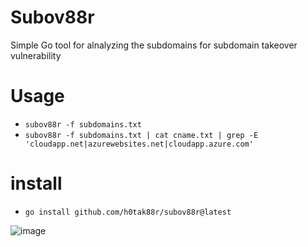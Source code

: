 # Subov88r
Simple Go tool for alnalyzing the subdomains for subdomain takeover vulnerability 
# Usage
- `subov88r -f subdomains.txt`
- `subov88r -f subdomains.txt | cat cname.txt | grep -E 'cloudapp.net|azurewebsites.net|cloudapp.azure.com'`
# install 
- `go install github.com/h0tak88r/subov88r@latest`

![image](https://github.com/h0tak88r/subOv88r/assets/108616378/5bdaaf2d-ed34-40f4-91cc-67da4a088519)
